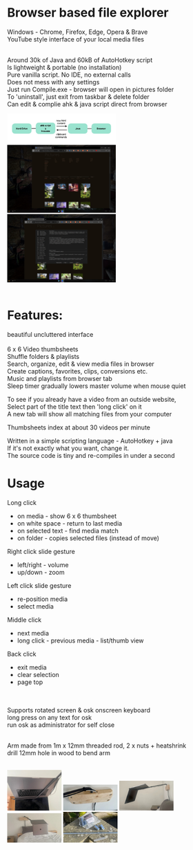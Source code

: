 
# Browser based file explorer<br>

Windows - Chrome, Firefox, Edge, Opera & Brave<br>
YouTube style interface of your local media files<br><br>

Around 30k of Java and 60kB of AutoHotkey script<br>
Is lightweight & portable (no installation)<br>
Pure vanilla script. No IDE, no external calls<br> 
Does not mess with any settings<br>
Just run Compile.exe - browser will open in pictures folder<br>
To 'uninstall', just exit from taskbar & delete folder<br>
Can edit & complie ahk & java script direct from browser<br>

<img src="screens/inca overview.jpg" width="50%"/>
<img src="screens/Screen 1.jpg" width="50%"/>
<img src="screens/Screen 2.jpg" width="50%"/><br><br>

# Features:

beautiful uncluttered interface<br><br>
6 x 6 Video thumbsheets<br>
Shuffle folders & playlists<br>
Search, organize, edit & view media files in browser<br>
Create captions, favorites, clips, conversions etc.<br>
Music and playlists from browser tab<br>
Sleep timer gradually lowers master volume when mouse quiet<br>

To see if you already have a video from an outside website,<br>
Select part of the title text then 'long click' on it<br>
A new tab will show all matching files from your computer<br>

Thumbsheets index at about 30 videos per minute<br>

Written in a simple scripting language - AutoHotkey + java<br>
If it's not exactly what you want, change it.<br>
The source code is tiny and re-compiles in under a second<br>

# Usage

Long click
- on media - show 6 x 6 thumbsheet
- on white space - return to last media
- on selected text - find media match
- on folder - copies selected files (instead of move)

Right click slide gesture
- left/right - volume
- up/down - zoom

Left click slide gesture
- re-position media
- select media

Middle click
- next media
- long click - previous media - list/thumb view

Back click
- exit media
- clear selection
- page top

<br><br>Supports rotated screen & osk onscreen keyboard<br>
long press on any text for osk<br>
run osk as administrator for self close<br><br>

Arm made from 1m x 12mm threaded rod, 2 x nuts + heatshrink<br>
drill 12mm hole in wood to bend arm<br><br>

<img src="screens/computer arm 3.jpg" width="25%">
<img src="screens/computer arm 4.jpg" width="25%">
<img src="screens/computer arm 1.jpg" width="25%">
<img src="screens/computer arm 2.jpg" width="25%">
<img src="screens/computer arm 5.jpg" width="25%"/>

